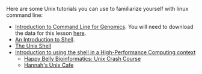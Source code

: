 Here are some Unix tutorials you can use to familiarize yourself with linux command line:
+ [Introduction to Command Line for Genomics](https://datacarpentry.org/shell-genomics/). 
You will need to download the data for this lesson [here](https://figshare.com/articles/Data_Carpentry_Genomics_beta_2_0/7726454).
+ [An Introduction to Shell](https://angus.readthedocs.io/en/2019/shell_intro/index.html).
+ [The Unix Shell](https://swcarpentry.github.io/shell-novice/)
+ [Introduction to using the shell in a High-Performance Computing context](https://hpc-carpentry.github.io/hpc-shell/)
    - [Happy Belly Bioinformatics: Unix Crash Course](https://astrobiomike.github.io/unix/unix-intro)
    - [Hannah's Unix Cafe](https://github.com/ctb/hannahs-unix-cafe)
